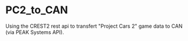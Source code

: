 # PC2_to_CAN
Using the CREST2 rest api to transfert "Project Cars 2" game data to CAN (via PEAK Systems API).
